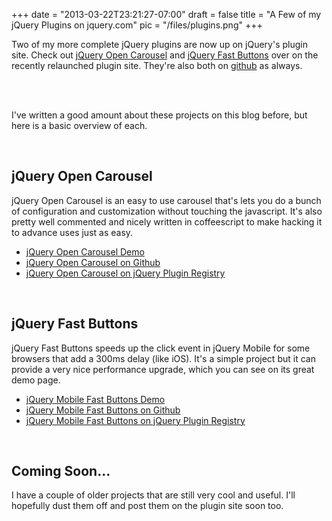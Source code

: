 
+++
date = "2013-03-22T23:21:27-07:00"
draft = false
title = "A Few of my jQuery Plugins on jquery.com"
pic = "/files/plugins.png"
+++

<p>
    Two of my more complete jQuery plugins are now up on jQuery's plugin site.  Check out <a href="http://plugins.jquery.com/openCarousel/">jQuery Open Carousel</a> and <a href="http://plugins.jquery.com/fastButtons/">jQuery Fast Buttons</a> over on the recently relaunched plugin site.  They're also both on <a href="https://github.com/justinmc">github</a> as always.
</p>
<br /><br />
<p>
    I've written a good amount about these projects on this blog before, but here is a basic overview of each.
</p>
<br />
<h2>jQuery Open Carousel</h2>
<p>
    jQuery Open Carousel is an easy to use carousel that's lets you do a bunch of configuration and customization without touching the javascript.  It's also pretty well commented and nicely written in coffeescript to make hacking it to advance uses just as easy.
</p>
<ul>
    <li><a href="http://justinmccandless.com/demos/jQuery-Open-Carousel/index.html">jQuery Open Carousel Demo</a></li>
    <li><a href="https://github.com/justinmc/jQuery-Open-Carousel">jQuery Open Carousel on Github</a></li>
    <li><a href="http://plugins.jquery.com/fastButtons/">jQuery Open Carousel on jQuery Plugin Registry</a></li>
</ul>
<br />
<h2>jQuery Fast Buttons</h2>
<p>
    jQuery Fast Buttons speeds up the click event in jQuery Mobile for some browsers that add a 300ms delay (like iOS).  It's a simple project but it can provide a very nice performance upgrade, which you can see on its great demo page.
</p>
<ul>
    <li><a href="http://www.justinmccandless.com/demos/jquery.mobile.fastButtons/index.html">jQuery Mobile Fast Buttons Demo</a></li>
    <li><a href="https://github.com/justinmc/jquery.mobile.fastButtons">jQuery Mobile Fast Buttons on Github</a></li>
    <li><a href="http://plugins.jquery.com/fastButtons/">jQuery Mobile Fast Buttons on jQuery Plugin Registry</a></li>
</ul>
<br />
<h2>Coming Soon...</h2>
<p>
    I have a couple of older projects that are still very cool and useful.  I'll hopefully dust them off and post them on the plugin site soon too.
</p>
